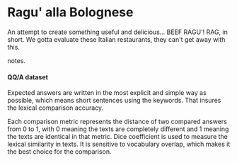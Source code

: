 # Ragu' alla Bolognese

An attempt to create something useful and delicious... BEEF RAGU'! RAG, in short. 
We gotta evaluate these Italian restaurants, they can't get away with this.


notes.

#### QQ/A dataset
Expected answers are written in the most explicit and simple way as possible, which means short sentences using the keywords.
That insures the lexical comparison accuracy.

Each comparison metric represents the distance of two compared answers from 0 to 1, with 0 meaning the texts are completely different and 1 meaning the texts are identical in that metric.
Dice coefficient is used to measure the lexical similarity in texts. It is sensitive to vocabulary overlap, which makes it the best choice for the comparison.
